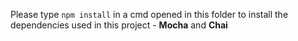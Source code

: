 Please type `npm install` in a cmd opened in this folder to install the dependencies used in this project - **Mocha** and **Chai**

